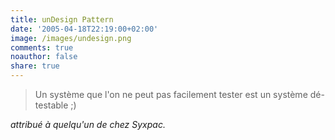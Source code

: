 ```yaml
---
title: unDesign Pattern
date: '2005-04-18T22:19:00+02:00'
image: /images/undesign.png
comments: true
noauthor: false
share: true
---
```

> Un système que l'on ne peut pas facilement tester est un système dé-testable ;)

_attribué à quelqu'un de chez Syxpac._

